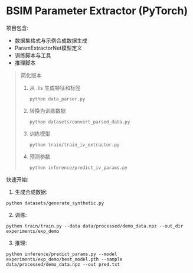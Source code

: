 # BSIM Parameter Extractor (PyTorch)

项目包含:
- 数据集格式与示例合成数据生成
- ParamExtractorNet模型定义
- 训练脚本与工具
- 推理脚本

> 简化版本
> 1. 从 .lis 生成特征和标签
>    ```
>    python data_parser.py
>    ```
> 2. 转换为训练数据
>    ```
>    python datasets/convert_parsed_data.py
>    ```
> 3. 训练模型
>    ```
>    python train/train_iv_extractor.py
>    ```
> 4. 预测参数
>    ```
>    python inference/predict_iv_params.py
>    ```
快速开始:
1. 生成合成数据:
```
python datasets/generate_synthetic.py
```
2. 训练:
```
python train/train.py --data data/processed/demo_data.npz --out_dir experiments/exp_demo
```
3. 推理:
```
python inference/predict_params.py --model experiments/exp_demo/best_model.pth --sample data/processed/demo_data.npz --out pred.txt
```


